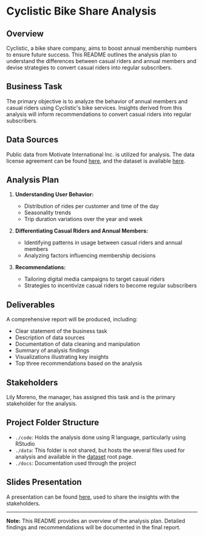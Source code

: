 # Cyclistic Bike Share Analysis

## Overview

Cyclistic, a bike share company, aims to boost annual membership numbers to ensure future success. This README outlines the analysis plan to understand the differences between casual riders and annual members and devise strategies to convert casual riders into regular subscribers.

## Business Task

The primary objective is to analyze the behavior of annual members and casual riders using Cyclistic's bike services. Insights derived from this analysis will inform recommendations to convert casual riders into regular subscribers.

## Data Sources

Public data from Motivate International Inc. is utilized for analysis. The data license agreement can be found [here](https://www.divvybikes.com/data-license-agreement), and the dataset is available [here](https://divvy-tripdata.s3.amazonaws.com/index.html).

## Analysis Plan

1. **Understanding User Behavior:**
   - Distribution of rides per customer and time of the day
   - Seasonality trends
   - Trip duration variations over the year and week

2. **Differentiating Casual Riders and Annual Members:**
   - Identifying patterns in usage between casual riders and annual members
   - Analyzing factors influencing membership decisions

3. **Recommendations:**
   - Tailoring digital media campaigns to target casual riders
   - Strategies to incentivize casual riders to become regular subscribers

## Deliverables

A comprehensive report will be produced, including:
- Clear statement of the business task
- Description of data sources
- Documentation of data cleaning and manipulation
- Summary of analysis findings
- Visualizations illustrating key insights
- Top three recommendations based on the analysis

## Stakeholders

Lily Moreno, the manager, has assigned this task and is the primary stakeholder for the analysis.


## Project Folder Structure
- `./code`: Holds the analysis done using R language, particularly using RStudio
- `./data`: This folder is not shared, but hosts the several files used for analysis and available in the [dataset](https://divvy-tripdata.s3.amazonaws.com/index.html) root page.
- `./docs`: Documentation used through the project

## Slides Presentation

A presentation can be found [here](https://docs.google.com/presentation/d/1i8AZZn_v3PXe4Ee7pxi8_e7I4kiDv5BYgy-wTit3E8Q/edit#slide=id.g1f583b52d45_0_45), used to share the insights with the stakeholders.

---
**Note:** This README provides an overview of the analysis plan. Detailed findings and recommendations will be documented in the final report.